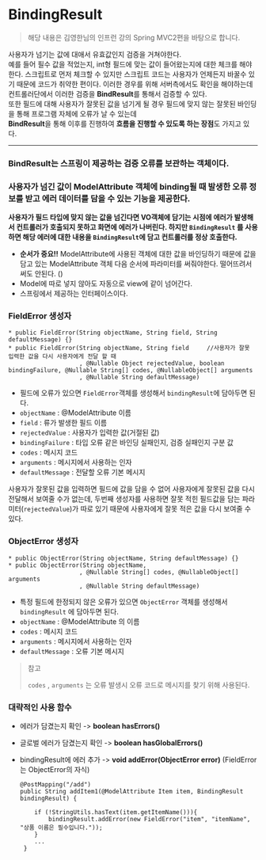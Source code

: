 # BindingResult #

> 해당 내용은 김영한님의 인프런 강의 Spring MVC2편을 바탕으로 합니다.

사용자가 넘기는 값에 대애서 유효값인지 검증을 거쳐야한다.    
예를 들어 필수 값을 적었는지, int형 필드에 맞는 값이 들어왔는지에 대한 체크를 해야한다. 스크립트로 먼저 체크할 수 있지만 스크립트 코드는 사용자가 언제든지 바꿀수 있기 때문에
코드가 취약한 편이다. 이러한 경우를 위해 서버측에서도 확인을 해야하는데   
컨트롤러단에서 이러한 검증을 **BindResult**를 통해서 검증할 수 있다.       
또한 필드에 대해 사용자가 잘못된 값을 넘기게 될 경우 필드에 맞지 않는 잘못된 바인딩을 통해 프로그램 자체에 오류가 날 수 있는데   
**BindResult**을 통해 이후를 진행하여 **흐름을 진행할 수 있도록 하는 장점**도 가지고 있다.   

 ----------------------------------------- 
 
### BindResult는 스프링이 제공하는 검증 오류를 보관하는 객체이다.    
### 사용자가 넘긴 값이 ModelAttribute 객체에 binding될 때 발생한 오류 정보를 받고 에러 데이터를 담을 수 있는 기능을 제공한다. ###    
**사용자가 필드 타입에 맞지 않는 값을 넘긴다면 VO객체에 담기는 시점에 에러가 발생해서 컨트롤러가 호출되지 못하고 화면에 에러가 나버린다. 하지만 `BindingResult` 를 사용하면 해당 에러에 대한 내용을 `BindingResult`에 담고 컨트롤러를 정상 호출한다.**  
  

* **순서가 중요!!** ModelAttribute에 사용된 객체에 대한 값을 바인딩하기 때문에 값을 담고 있는 ModelAttribute 객체 다음 순서에 파라미터를 써줘야한다. 떨어뜨려서 써도 안된다.   ()
* Model에 따로 넣지 않아도 자동으로 view에 같이 넘어간다.
* 스프링에서 제공하는 인터페이스이다.   

### FieldError 생성자
```
* public FieldError(String objectName, String field, String defaultMessage) {}    
* public FieldError(String objectName, String field     //사용자가 잘못 입력한 값을 다시 사용자에게 전달 할 때
                    , @Nullable Object rejectedValue, boolean bindingFailure, @Nullable String[] codes, @NullableObject[] arguments
                    , @Nullable String defaultMessage)
```
* 필드에 오류가 있으면 `FieldError`객체를 생성해서 `bindingResult`에 담아두면 된다.
* `objectName` : @ModelAttribute 이름
* `field` : 류가 발생한 필드 이름
* `rejectedValue` : 사용자가 입력한 값(거절된 값)
* `bindingFailure` : 타입 오류 같은 바인딩 실패인지, 검증 실패인지 구분 값
* `codes` : 메시지 코드
* `arguments` : 메시지에서 사용하는 인자
* `defaultMessage` : 전달할 오류 기본 메시지   
   
사용자가 잘못된 값을 입력하면 필드에 값을 담을 수 없어 사용자에게 잘못된 값을 다시 전달해서 보여줄 수가 없는데, 두번째 생성자를 사용하면 잘못 적힌 필드값을 담는 파라미터(`rejectedValue`)가 따로 있기 때문에 사용자에게 잘못 적은 값을 다시 보여줄 수 있다.

### ObjectError 생성자
```
* public ObjectError(String objectName, String defaultMessage) {}
* public ObjectError(String objectName,
                    , @Nullable String[] codes, @NullableObject[] arguments 
                    , @Nullable String defaultMessage)
```
* 특정 필드에 한정되지 않은 오류가 있으면 `ObjectError` 객체를 생성해서 `bindingResult` 에 담아두면 된다.
* `objectName` : @ModelAttribute 의 이름
* `codes` : 메시지 코드
* `arguments` : 메시지에서 사용하는 인자
* `defaultMessage` : 오류 기본 메시지  


> 참고
> 
>  `codes` , `arguments` 는 오류 발생시 오류 코드로 메시지를 찾기 위해 사용된다.
  
### 대략적인 사용 함수
* 에러가 담겼는지 확인 -> **boolean hasErrors()**
* 글로벌 에러가 담겼는지 확인 -> **boolean hasGlobalErrors()**
* bindingResult에 에러 추가 -> **void addError(ObjectError error)**
  (FieldError는 ObjectError의 자식)
  
  
  ```
  @PostMapping("/add")
  public String addItem1(@ModelAttribute Item item, BindingResult bindingResult) {
      
      if (!StringUtils.hasText(item.getItemName())){
          bindingResult.addError(new FieldError("item", "itemName", "상품 이름은 필수입니다."));
      }
      ...
   }
    ```
  
